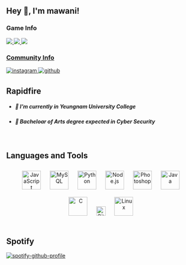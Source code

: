 
  ## **Hey 👋, I'm mawani!**  
### Game Info
<div align="left"><a href="https://switcher.gg/user/mawani"><img src="https://img.shields.io/badge/Nintendo Switch-E60012?style=flat-square&logo=Nintendo Switch&logoColor=white"/>  <a href="https://steamcommunity.com/id/mawani/"><img src="https://img.shields.io/badge/Steam-000000?style=flat-square&logo=Steam&logoColor=white"/>  <a href="https://discords.com/bio/p/04685986-1068-b750-4572-2e6b0069e73b"><img src="https://img.shields.io/badge/mawani-5865F2?style=flat-square&logo=Discord&logoColor=white"/> 

### Community Info
<div align="left"><a href="https://instagram.com/pptheatfinger" target="_blank">
<img src=https://img.shields.io/badge/instagram-%23000000.svg?&style=for-the-badge&logo=instagram&logoColor=white alt=instagram style="margin-bottom: 5px;" />
</a>
<a href="https://github.com/parkmawani" target="_blank">
<img src=https://img.shields.io/badge/github-%2324292e.svg?&style=for-the-badge&logo=github&logoColor=white alt=github style="margin-bottom: 5px;" />
</a>  

 
<br/>  


## Rapidfire  


- ##### 🔭 I’m currently in  Yeungnam University College   
  

- ##### 🌱 Bacheloar of Arts degree expected in  Cyber Security  




<br/>  


## Languages and Tools  
<div align="center">  
<a href="https://www.javascript.com/" target="_blank"><img style="margin: 10px" src="https://profilinator.rishav.dev/skills-assets/javascript-original.svg" alt="JavaScript" height="50" /></a>  
<a href="https://www.mysql.com/" target="_blank"><img style="margin: 10px" src="https://profilinator.rishav.dev/skills-assets/mysql-original-wordmark.svg" alt="MySQL" height="50" /></a>  
<a href="https://www.python.org/" target="_blank"><img style="margin: 10px" src="https://profilinator.rishav.dev/skills-assets/python-original.svg" alt="Python" height="50" /></a>  
<a href="https://nodejs.org/" target="_blank"><img style="margin: 10px" src="https://profilinator.rishav.dev/skills-assets/nodejs-original-wordmark.svg" alt="Node.js" height="50" /></a>  
<a href="https://www.adobe.com/in/products/photoshop.html" target="_blank"><img style="margin: 10px" src="https://profilinator.rishav.dev/skills-assets/photoshop-plain.svg" alt="Photoshop" height="50" /></a>  
<a href="https://www.java.com/" target="_blank"><img style="margin: 10px" src="https://profilinator.rishav.dev/skills-assets/java-original-wordmark.svg" alt="Java" height="50" /></a>  
<a href="https://www.cprogramming.com/" target="_blank"><img style="margin: 10px" src="https://profilinator.rishav.dev/skills-assets/c-original.svg" alt="C" height="50" /></a>  
<a href="https://github.com/" target="_blank"><img style="margin: 10px" src="https://profilinator.rishav.dev/skills-assets/git-scm-icon.svg" alt="Git" height="25" /></a>  
<a href="https://www.linux.org/" target="_blank"><img style="margin: 10px" src="https://profilinator.rishav.dev/skills-assets/linux-original.svg" alt="Linux" height="50" /></a>  
</div>  

<br/>  

## Spotify
  [![spotify-github-profile](https://spotify-github-profile.vercel.app/api/view?uid=gdbr5b7u48e2ha42rgtpa5jgm&cover_image=true&theme=default&show_offline=false&background_color=121212&bar_color=53b14f&bar_color_cover=false)](https://spotify-github-profile.vercel.app/api/view?uid=gdbr5b7u48e2ha42rgtpa5jgm&redirect=true)
